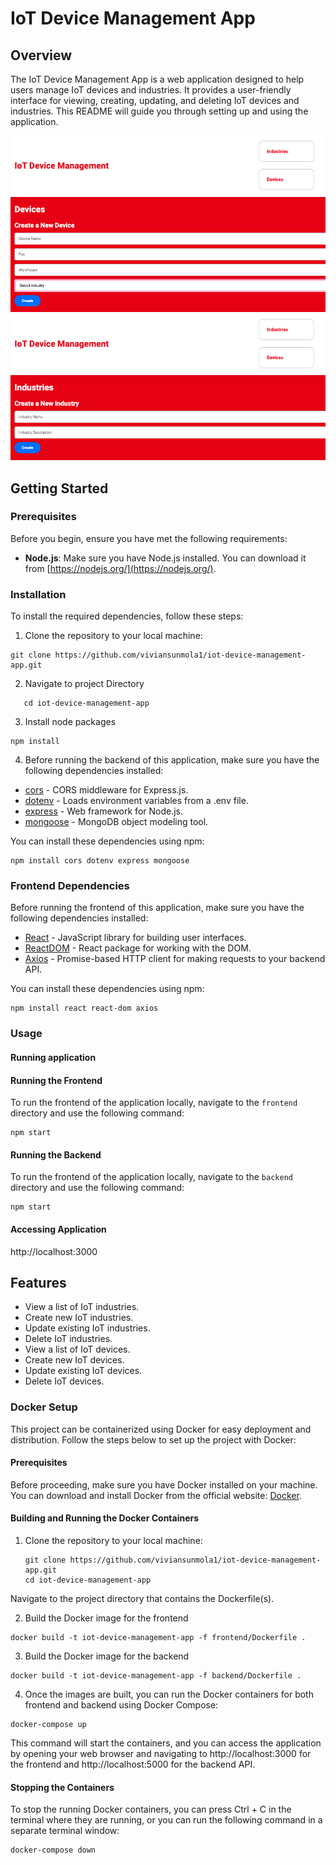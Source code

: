 # IoT Device Management App

## Overview

The IoT Device Management App is a web application designed to help users manage IoT devices and industries. It provides a user-friendly interface for viewing, creating, updating, and deleting IoT devices and industries. This README will guide you through setting up and using the application.

![Device Page](./Device%20Page.png)
![Industry Page](./Industry%20Page.png)


## Getting Started

### Prerequisites

Before you begin, ensure you have met the following requirements:

- **Node.js**: Make sure you have Node.js installed. You can download it from [https://nodejs.org/](https://nodejs.org/).

### Installation

To install the required dependencies, follow these steps:

1. Clone the repository to your local machine:

```
git clone https://github.com/viviansunmola1/iot-device-management-app.git
```

2. Navigate to project Directory    
```
   cd iot-device-management-app
```
3. Install node packages 
```
npm install
```

4. Before running the backend of this application, make sure you have the following dependencies installed:

- [cors](https://www.npmjs.com/package/cors) - CORS middleware for Express.js.
- [dotenv](https://www.npmjs.com/package/dotenv) - Loads environment variables from a .env file.
- [express](https://www.npmjs.com/package/express) - Web framework for Node.js.
- [mongoose](https://www.npmjs.com/package/mongoose) - MongoDB object modeling tool.

You can install these dependencies using npm:

```
npm install cors dotenv express mongoose
```

### Frontend Dependencies

Before running the frontend of this application, make sure you have the following dependencies installed:

- [React](https://reactjs.org/) - JavaScript library for building user interfaces.
- [ReactDOM](https://reactjs.org/docs/react-dom.html) - React package for working with the DOM.
- [Axios](https://www.npmjs.com/package/axios) - Promise-based HTTP client for making requests to your backend API.

You can install these dependencies using npm:

```
npm install react react-dom axios
```

### Usage
#### Running application 

#### Running the Frontend

To run the frontend of the application locally, navigate to the `frontend` directory and use the following command:

```
npm start
```

#### Running the Backend

To run the frontend of the application locally, navigate to the `backend` directory and use the following command:

```
npm start
```

#### Accessing Application 
http://localhost:3000

## Features

- View a list of IoT industries.
- Create new IoT industries.
- Update existing IoT industries.
- Delete IoT industries.
- View a list of IoT devices.
- Create new IoT devices.
- Update existing IoT devices.
- Delete IoT devices.


### Docker Setup

This project can be containerized using Docker for easy deployment and distribution. Follow the steps below to set up the project with Docker:

#### Prerequisites

Before proceeding, make sure you have Docker installed on your machine. You can download and install Docker from the official website: [Docker](https://www.docker.com/get-started).

#### Building and Running the Docker Containers

1. Clone the repository to your local machine:

   ```
   git clone https://github.com/viviansunmola1/iot-device-management-app.git
   cd iot-device-management-app
    ```
Navigate to the project directory that contains the Dockerfile(s).

2. Build the Docker image for the frontend

```
docker build -t iot-device-management-app -f frontend/Dockerfile .
```

3. Build the Docker image for the backend 
 ```
docker build -t iot-device-management-app -f backend/Dockerfile .
 ```
4. Once the images are built, you can run the Docker containers for both frontend and backend using Docker Compose:

 ```
docker-compose up
 ```
This command will start the containers, and you can access the application by opening your web browser and navigating to http://localhost:3000 for the frontend and http://localhost:5000 for the backend API.

#### Stopping the Containers
To stop the running Docker containers, you can press Ctrl + C in the terminal where they are running, or you can run the following command in a separate terminal window:
 ```
docker-compose down
 ```